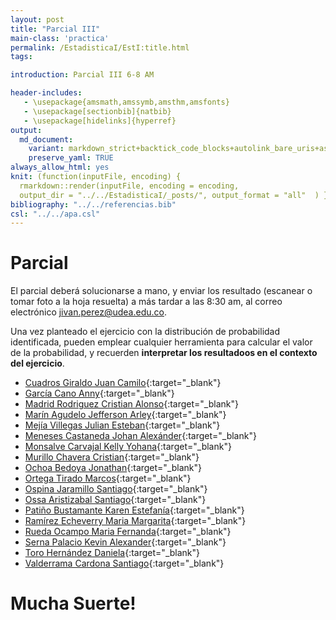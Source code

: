```yaml
---
layout: post
title: "Parcial III"
main-class: 'practica'
permalink: /EstadisticaI/EstI:title.html
tags:

introduction: Parcial III 6-8 AM

header-includes:
   - \usepackage{amsmath,amssymb,amsthm,amsfonts}
   - \usepackage[sectionbib]{natbib}
   - \usepackage[hidelinks]{hyperref}
output:
  md_document:
    variant: markdown_strict+backtick_code_blocks+autolink_bare_uris+ascii_identifiers+tex_math_single_backslash
    preserve_yaml: TRUE
always_allow_html: yes   
knit: (function(inputFile, encoding) {
  rmarkdown::render(inputFile, encoding = encoding,
  output_dir = "../../EstadisticaI/_posts/", output_format = "all"  ) })
bibliography: "../../referencias.bib"
csl: "../../apa.csl"
---
```








Parcial
=======

El parcial deberá solucionarse a mano, y enviar los resultado (escanear
o tomar foto a la hoja resuelta) a más tardar a las 8:30 am, al correo
electrónico <a target="_blank" href="mailto:jivan.perez@udea.edu.co">
jivan.perez@udea.edu.co</a>.

Una vez planteado el ejercicio con la distribución de probabilidad
identificada, pueden emplear cualquier herramienta para calcular el
valor de la probabilidad, y recuerden **interpretar los resultadoos en
el contexto del ejercicio**.

-   [Cuadros Giraldo Juan
    Camilo](https://github.com/jiperezga/jiperezga.github.io/raw/master/Dataset/Parcial/P1152698134.pdf){:target="\_blank"}
-   [García Cano
    Anny](https://github.com/jiperezga/jiperezga.github.io/raw/master/Dataset/Parcial/P1152209588.pdf){:target="\_blank"}
-   [Madrid Rodriguez Cristian
    Alonso](https://github.com/jiperezga/jiperezga.github.io/raw/master/Dataset/Parcial/P1001131866.pdf){:target="\_blank"}
-   [Marín Agudelo Jefferson
    Arley](https://github.com/jiperezga/jiperezga.github.io/raw/master/Dataset/Parcial/P1017227638.pdf){:target="\_blank"}
-   [Mejía Villegas Julian
    Esteban](https://github.com/jiperezga/jiperezga.github.io/raw/master/Dataset/Parcial/P1037610591.pdf){:target="\_blank"}
-   [Meneses Castaneda Johan
    Alexánder](https://github.com/jiperezga/jiperezga.github.io/raw/master/Dataset/Parcial/P1017225004.pdf){:target="\_blank"}
-   [Monsalve Carvajal Kelly
    Yohana](https://github.com/jiperezga/jiperezga.github.io/raw/master/Dataset/Parcial/P1007283759.pdf){:target="\_blank"}
-   [Murillo Chavera
    Cristian](https://github.com/jiperezga/jiperezga.github.io/raw/master/Dataset/Parcial/P1214713668.pdf){:target="\_blank"}
-   [Ochoa Bedoya
    Jonathan](https://github.com/jiperezga/jiperezga.github.io/raw/master/Dataset/Parcial/P1214731158.pdf){:target="\_blank"}
-   [Ortega Tirado
    Marcos](https://github.com/jiperezga/jiperezga.github.io/raw/master/Dataset/Parcial/P1234990979.pdf){:target="\_blank"}
-   [Ospina Jaramillo
    Santiago](https://github.com/jiperezga/jiperezga.github.io/raw/master/Dataset/Parcial/P1037658895.pdf){:target="\_blank"}
-   [Ossa Aristizabal
    Santiago](https://github.com/jiperezga/jiperezga.github.io/raw/master/Dataset/Parcial/P1214744784.pdf){:target="\_blank"}
-   [Patiño Bustamante Karen
    Estefanía](https://github.com/jiperezga/jiperezga.github.io/raw/master/Dataset/Parcial/P1001471973.pdf){:target="\_blank"}
-   [Ramírez Echeverry Maria
    Margarita](https://github.com/jiperezga/jiperezga.github.io/raw/master/Dataset/Parcial/P1017256589.pdf){:target="\_blank"}
-   [Rueda Ocampo Maria
    Fernanda](https://github.com/jiperezga/jiperezga.github.io/raw/master/Dataset/Parcial/P1036601343.pdf){:target="\_blank"}
-   [Serna Palacio Kevin
    Alexander](https://github.com/jiperezga/jiperezga.github.io/raw/master/Dataset/Parcial/P1048020998.pdf){:target="\_blank"}
-   [Toro Hernández
    Daniela](https://github.com/jiperezga/jiperezga.github.io/raw/master/Dataset/Parcial/P1152462186.pdf){:target="\_blank"}
-   [Valderrama Cardona
    Santiago](https://github.com/jiperezga/jiperezga.github.io/raw/master/Dataset/Parcial/P1017274912.pdf){:target="\_blank"}

<h1>
Mucha Suerte!
</h1>
